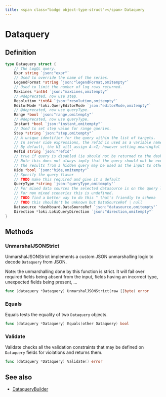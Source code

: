 ```yaml
---
title: <span class="badge object-type-struct"></span> Dataquery
---
```

# <span class="badge object-type-struct"></span> Dataquery

## Definition

```go
type Dataquery struct {
    // The LogQL query.
    Expr string `json:"expr"`
    // Used to override the name of the series.
    LegendFormat *string `json:"legendFormat,omitempty"`
    // Used to limit the number of log rows returned.
    MaxLines *int64 `json:"maxLines,omitempty"`
    // @deprecated, now use step.
    Resolution *int64 `json:"resolution,omitempty"`
    EditorMode *loki.QueryEditorMode `json:"editorMode,omitempty"`
    // @deprecated, now use queryType.
    Range *bool `json:"range,omitempty"`
    // @deprecated, now use queryType.
    Instant *bool `json:"instant,omitempty"`
    // Used to set step value for range queries.
    Step *string `json:"step,omitempty"`
    // A unique identifier for the query within the list of targets.
    // In server side expressions, the refId is used as a variable name to identify results.
    // By default, the UI will assign A->Z; however setting meaningful names may be useful.
    RefId string `json:"refId"`
    // true if query is disabled (ie should not be returned to the dashboard)
    // Note this does not always imply that the query should not be executed since
    // the results from a hidden query may be used as the input to other queries (SSE etc)
    Hide *bool `json:"hide,omitempty"`
    // Specify the query flavor
    // TODO make this required and give it a default
    QueryType *string `json:"queryType,omitempty"`
    // For mixed data sources the selected datasource is on the query level.
    // For non mixed scenarios this is undefined.
    // TODO find a better way to do this ^ that's friendly to schema
    // TODO this shouldn't be unknown but DataSourceRef | null
    Datasource *dashboard.DataSourceRef `json:"datasource,omitempty"`
    Direction *loki.LokiQueryDirection `json:"direction,omitempty"`
}
```
## Methods

### <span class="badge object-method"></span> UnmarshalJSONStrict

UnmarshalJSONStrict implements a custom JSON unmarshalling logic to decode `Dataquery` from JSON.

Note: the unmarshalling done by this function is strict. It will fail over required fields being absent from the input, fields having an incorrect type, unexpected fields being present, …

```go
func (dataquery *Dataquery) UnmarshalJSONStrict(raw []byte) error
```

### <span class="badge object-method"></span> Equals

Equals tests the equality of two `Dataquery` objects.

```go
func (dataquery *Dataquery) Equals(other Dataquery) bool
```

### <span class="badge object-method"></span> Validate

Validate checks all the validation constraints that may be defined on `Dataquery` fields for violations and returns them.

```go
func (dataquery *Dataquery) Validate() error
```

## See also

 * <span class="badge builder"></span> [DataqueryBuilder](./builder-DataqueryBuilder.md)
